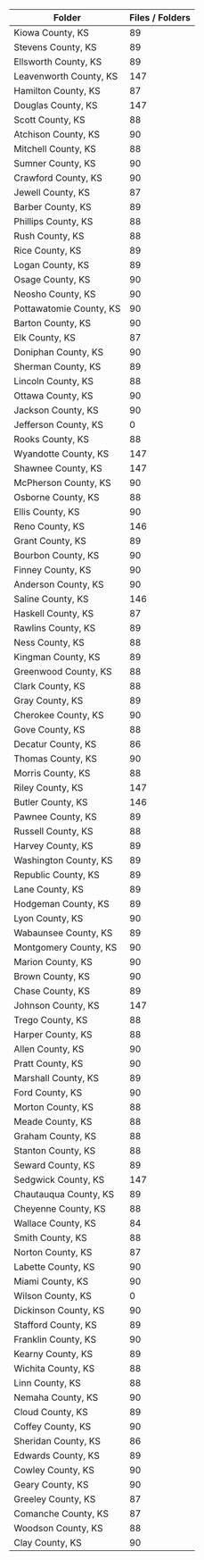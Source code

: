 | Folder                  |   Files / Folders |
|-------------------------|-------------------|
| Kiowa County, KS        |                89 |
| Stevens County, KS      |                89 |
| Ellsworth County, KS    |                89 |
| Leavenworth County, KS  |               147 |
| Hamilton County, KS     |                87 |
| Douglas County, KS      |               147 |
| Scott County, KS        |                88 |
| Atchison County, KS     |                90 |
| Mitchell County, KS     |                88 |
| Sumner County, KS       |                90 |
| Crawford County, KS     |                90 |
| Jewell County, KS       |                87 |
| Barber County, KS       |                89 |
| Phillips County, KS     |                88 |
| Rush County, KS         |                88 |
| Rice County, KS         |                89 |
| Logan County, KS        |                89 |
| Osage County, KS        |                90 |
| Neosho County, KS       |                90 |
| Pottawatomie County, KS |                90 |
| Barton County, KS       |                90 |
| Elk County, KS          |                87 |
| Doniphan County, KS     |                90 |
| Sherman County, KS      |                89 |
| Lincoln County, KS      |                88 |
| Ottawa County, KS       |                90 |
| Jackson County, KS      |                90 |
| Jefferson County, KS    |                 0 |
| Rooks County, KS        |                88 |
| Wyandotte County, KS    |               147 |
| Shawnee County, KS      |               147 |
| McPherson County, KS    |                90 |
| Osborne County, KS      |                88 |
| Ellis County, KS        |                90 |
| Reno County, KS         |               146 |
| Grant County, KS        |                89 |
| Bourbon County, KS      |                90 |
| Finney County, KS       |                90 |
| Anderson County, KS     |                90 |
| Saline County, KS       |               146 |
| Haskell County, KS      |                87 |
| Rawlins County, KS      |                89 |
| Ness County, KS         |                88 |
| Kingman County, KS      |                89 |
| Greenwood County, KS    |                88 |
| Clark County, KS        |                88 |
| Gray County, KS         |                89 |
| Cherokee County, KS     |                90 |
| Gove County, KS         |                88 |
| Decatur County, KS      |                86 |
| Thomas County, KS       |                90 |
| Morris County, KS       |                88 |
| Riley County, KS        |               147 |
| Butler County, KS       |               146 |
| Pawnee County, KS       |                89 |
| Russell County, KS      |                88 |
| Harvey County, KS       |                89 |
| Washington County, KS   |                89 |
| Republic County, KS     |                89 |
| Lane County, KS         |                89 |
| Hodgeman County, KS     |                89 |
| Lyon County, KS         |                90 |
| Wabaunsee County, KS    |                89 |
| Montgomery County, KS   |                90 |
| Marion County, KS       |                90 |
| Brown County, KS        |                90 |
| Chase County, KS        |                89 |
| Johnson County, KS      |               147 |
| Trego County, KS        |                88 |
| Harper County, KS       |                88 |
| Allen County, KS        |                90 |
| Pratt County, KS        |                90 |
| Marshall County, KS     |                89 |
| Ford County, KS         |                90 |
| Morton County, KS       |                88 |
| Meade County, KS        |                88 |
| Graham County, KS       |                88 |
| Stanton County, KS      |                88 |
| Seward County, KS       |                89 |
| Sedgwick County, KS     |               147 |
| Chautauqua County, KS   |                89 |
| Cheyenne County, KS     |                88 |
| Wallace County, KS      |                84 |
| Smith County, KS        |                88 |
| Norton County, KS       |                87 |
| Labette County, KS      |                90 |
| Miami County, KS        |                90 |
| Wilson County, KS       |                 0 |
| Dickinson County, KS    |                90 |
| Stafford County, KS     |                89 |
| Franklin County, KS     |                90 |
| Kearny County, KS       |                89 |
| Wichita County, KS      |                88 |
| Linn County, KS         |                88 |
| Nemaha County, KS       |                90 |
| Cloud County, KS        |                89 |
| Coffey County, KS       |                90 |
| Sheridan County, KS     |                86 |
| Edwards County, KS      |                89 |
| Cowley County, KS       |                90 |
| Geary County, KS        |                90 |
| Greeley County, KS      |                87 |
| Comanche County, KS     |                87 |
| Woodson County, KS      |                88 |
| Clay County, KS         |                90 |